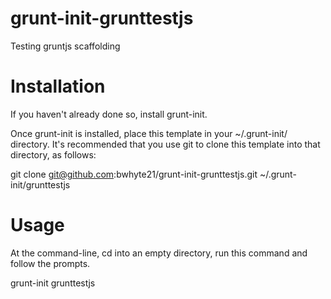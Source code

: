 grunt-init-grunttestjs
======================

Testing gruntjs scaffolding

Installation
======================
If you haven't already done so, install grunt-init.

Once grunt-init is installed, place this template in your ~/.grunt-init/ directory. It's recommended that you use git to clone this template into that directory, as follows:

git clone git@github.com:bwhyte21/grunt-init-grunttestjs.git ~/.grunt-init/grunttestjs

Usage
======================
At the command-line, cd into an empty directory, run this command and follow the prompts.

grunt-init grunttestjs
